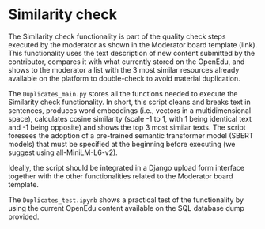 # Similarity check
The Similarity check functionality is part of the quality check steps executed by the moderator as shown in the Moderator board template (link). This functionality uses the text description of new content submitted by the contributor, compares it with what currently stored on the OpenEdu, and shows to the moderator a list with the 3 most similar resources already available on the platform to double-check to avoid material duplication.

The `Duplicates_main.py` stores all the functions needed to execute the Similarity check functionality. In short, this script cleans and breaks text in sentences, produces word embeddings (i.e., vectors in a multidimensional space), calculates cosine similarity (scale -1 to 1, with 1 being identical text and -1 being opposite) and shows the top 3 most similar texts. The script foresees the adoption of a pre-trained semantic transformer model (SBERT models) that must be specified at the beginning before executing (we suggest using all-MiniLM-L6-v2).

Ideally, the script should be integrated in a Django upload form interface together with the other functionalities related to the Moderator board template.

The `Duplicates_test.ipynb` shows a practical test of the functionality by using the current OpenEdu content available on the SQL database dump provided.
